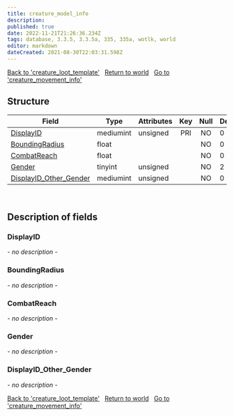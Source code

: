 ```yaml
---
title: creature_model_info
description: 
published: true
date: 2022-11-21T21:26:36.234Z
tags: database, 3.3.5, 3.3.5a, 335, 335a, wotlk, world
editor: markdown
dateCreated: 2021-08-30T22:03:31.598Z
---
```


<a href="https://trinitycore.info/en/database/335/world/creature_loot_template" class="mt-5 v-btn v-btn--depressed v-btn--flat v-btn--outlined theme--light v-size--default darkblue--text text--lighten-3"><span class="v-btn__content"><i aria-hidden="true" class="v-icon notranslate v-icon--left mdi mdi-arrow-left theme--light"></i><span>Back to 'creature_loot_template'</span></span></a>&nbsp;&nbsp;&nbsp;<a href="https://trinitycore.info/en/database/335/world/home" class="mt-5 v-btn v-btn--depressed v-btn--flat v-btn--outlined theme--light v-size--default darkblue--text text--lighten-3"><span class="v-btn__content"><i aria-hidden="true" class="v-icon notranslate v-icon--left mdi mdi-home-outline theme--light"></i><span>Return to world</span></span></a>&nbsp;&nbsp;&nbsp;<a href="https://trinitycore.info/en/database/335/world/creature_movement_info" class="mt-5 v-btn v-btn--depressed v-btn--flat v-btn--outlined theme--light v-size--default darkblue--text text--lighten-3"><span class="v-btn__content"><span>Go to 'creature_movement_info'</span><i aria-hidden="true" class="v-icon notranslate v-icon--right mdi mdi-arrow-right theme--light"></i></span></a>

## Structure

| Field | Type | Attributes | Key | Null | Default | Extra | Comment |
| --- | --- | --- | :---: | :---: | --- | --- | --- |
| [DisplayID](#displayid) | mediumint | unsigned | PRI | NO | 0 |  |  |
| [BoundingRadius](#boundingradius) | float |  |  | NO | 0 |  |  |
| [CombatReach](#combatreach) | float |  |  | NO | 0 |  |  |
| [Gender](#gender) | tinyint | unsigned |  | NO | 2 |  |  |
| [DisplayID_Other_Gender](#displayid_other_gender) | mediumint | unsigned |  | NO | 0 |  |  |
&nbsp;
## Description of fields

### DisplayID
*- no description -*
&nbsp;

### BoundingRadius
*- no description -*
&nbsp;

### CombatReach
*- no description -*
&nbsp;

### Gender
*- no description -*
&nbsp;

### DisplayID_Other_Gender
*- no description -*
&nbsp;

<a href="https://trinitycore.info/en/database/335/world/creature_loot_template" class="mt-5 v-btn v-btn--depressed v-btn--flat v-btn--outlined theme--light v-size--default darkblue--text text--lighten-3"><span class="v-btn__content"><i aria-hidden="true" class="v-icon notranslate v-icon--left mdi mdi-arrow-left theme--light"></i><span>Back to 'creature_loot_template'</span></span></a>&nbsp;&nbsp;&nbsp;<a href="https://trinitycore.info/en/database/335/world/home" class="mt-5 v-btn v-btn--depressed v-btn--flat v-btn--outlined theme--light v-size--default darkblue--text text--lighten-3"><span class="v-btn__content"><i aria-hidden="true" class="v-icon notranslate v-icon--left mdi mdi-home-outline theme--light"></i><span>Return to world</span></span></a>&nbsp;&nbsp;&nbsp;<a href="https://trinitycore.info/en/database/335/world/creature_movement_info" class="mt-5 v-btn v-btn--depressed v-btn--flat v-btn--outlined theme--light v-size--default darkblue--text text--lighten-3"><span class="v-btn__content"><span>Go to 'creature_movement_info'</span><i aria-hidden="true" class="v-icon notranslate v-icon--right mdi mdi-arrow-right theme--light"></i></span></a>
